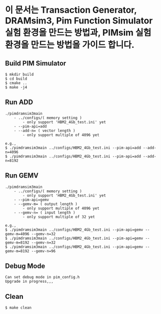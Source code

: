 # 이 문서는 Transaction Generator, DRAMsim3, Pim Function Simulator 실험 환경을 만드는 방법과, PIMsim 실험 환경을 만드는 방법을 가이드 합니다.

## Build PIM Simulator
```
$ mkdir build
$ cd build
$ cmake ..
$ make -j4
```

## Run ADD 
```
./pimdramsim3main
    - ../configs/( memory setting )
        - only support 'HBM2_4Gb_test.ini' yet
    - --pim-api=add
    - --add-n= ( vector length )
        - only support multiple of 4096 yet

e.g., 
$ ./pimdramsim3main ../configs/HBM2_4Gb_test.ini --pim-api=add --add-n=4096
$ ./pimdramsim3main ../configs/HBM2_4Gb_test.ini --pim-api=add --add-n=8192
```
## Run GEMV
```
./pimdramsim3main
    - ../configs/( memory setting )
        - only support 'HBM2_4Gb_test.ini' yet
    - --pim-api=gemv
    - --gemv-m= ( output length )
        - only support multiple of 4096 yet
    - --gemv-n= ( input length )
        - only support multiple of 32 yet
        
e.g., 
$ ./pimdramsim3main ../configs/HBM2_4Gb_test.ini --pim-api=gemv --gemv-m=4096 --gemv-n=32
$ ./pimdramsim3main ../configs/HBM2_4Gb_test.ini --pim-api=gemv --gemv-m=8192 --gemv-n=32
$ ./pimdramsim3main ../configs/HBM2_4Gb_test.ini --pim-api=gemv --gemv-m=8192 --gemv-n=96
```

## Debug Mode
```
Can set debug mode in pim_config.h
Upgrade in progress,,,
```

## Clean
```
$ make clean
```